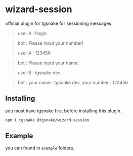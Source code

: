 # wizard-session 
official plugin for tgsnake for sessioning messages.

> user A : !login 

> bot : Please input your number! 

> user A : 123456 

> bot : Please input your name! 

> user B : tgsnake dev

> bot : your name : tgsnake dev, your number : 123456

## Installing 
you must have tgsnake first before installing this plugin. 
```bash 
npm i tgsnake @tgsnake/wizard-session
```
## Example 
you can found in `example` folders.

